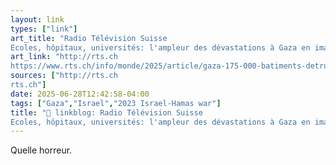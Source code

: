 ```yaml
---
layout: link
types: ["link"]
art_title: "Radio Télévision Suisse
Ecoles, hôpitaux, universités: l'ampleur des dévastations à Gaza en images"
art_link: "http://rts.ch
https://www.rts.ch/info/monde/2025/article/gaza-175-000-batiments-detruits-hopitaux-et-ecoles-cibles-par-israel-28927013.html?rts_source=rss_t"
sources: ["http://rts.ch
rts.ch"]
date: 2025-06-28T12:42:58-04:00
tags: ["Gaza","Israel","2023 Israel-Hamas war"]
title: "🔗 linkblog: Radio Télévision Suisse
Ecoles, hôpitaux, universités: l'ampleur des dévastations à Gaza en images"
---
```

Quelle horreur.